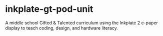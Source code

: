 # inkplate-gt-pod-unit
A middle school Gifted &amp; Talented curriculum using the Inkplate 2 e-paper display to teach coding, design, and hardware literacy.

